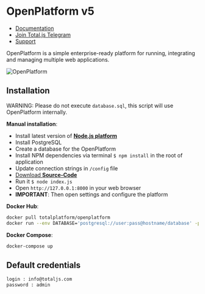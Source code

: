 # OpenPlatform v5

- [Documentation](https://docs.totaljs.com/openplatform/)
- [Join Total.js Telegram](https://t.me/totaljs)
- [Support](https://www.totaljs.com/support/)

OpenPlatform is a simple enterprise-ready platform for running, integrating and managing multiple web applications.

![OpenPlatform](https://docs.totaljs.com/download/xav3001kb41d-1si7hid-640x492-1.gif)

## Installation

WARNING: Please do not execute `database.sql`, this script will use OpenPlatform internally.

__Manual installation__:

- Install latest version of [__Node.js platform__](https://nodejs.org/en/)
- Install PostgreSQL
- Create a database for the OpenPlatform
- Install NPM dependencies via terminal `$ npm install` in the root of application
- Update connection strings in `/config` file
- [Download __Source-Code__](https://github.com/totaljs/openplatform)
- Run it `$ node index.js`
- Open `http://127.0.0.1:8000` in your web browser
- __IMPORTANT__: Then open settings and configure the platform

__Docker Hub__:

```bash
docker pull totalplatform/openplatform
docker run --env DATABASE='postgresql://user:pass@hostname/database' -p 8000:8000 totalplatform/openplatform
````

__Docker Compose__:

```bash
docker-compose up
````

## Default credentials

```html
login : info@totaljs.com
password : admin
```